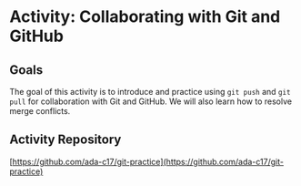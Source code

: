 # Activity: Collaborating with Git and GitHub

## Goals

The goal of this activity is to introduce and practice using `git push` and `git pull` for collaboration with Git and GitHub. We will also learn how to resolve merge conflicts.

## Activity Repository

[https://github.com/ada-c17/git-practice](https://github.com/ada-c17/git-practice)